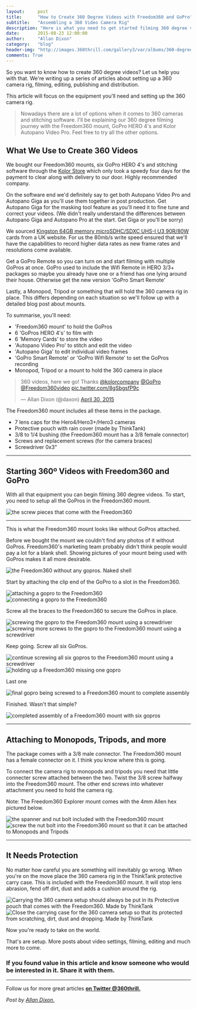 ```yaml
---
layout:     post
title:      "How to Create 360 Degree Videos with Freedom360 and GoPro"
subtitle:   "Assembling a 360 Video Camera Rig"
description: "Here is what you need to get started filming 360 degree videos. The equipment that's included and how to setup the 360 camera"
date:       2015-08-23 12:00:00
author:     "Allan Dixon"
category:   "blog"
header-img: "http://images.360thrill.com/gallery3/var/albums/360-degree-gopro-camera/360-camera-setting-up-freedom360-screwing-3.jpg"
comments: True
---
```


<p>So you want to know how to create 360 degree videos? Let us help you with that. We're writing up a series of articles about setting up a 360 camera rig, filming, editing, publishing and distribution.</p>

<p>This article will focus on the equipment you'll need and setting up the 360 camera rig.</p>

<blockquote>Nowadays there are a lot of options when it comes to 360 cameras and stitching software. I'll be explaining our 360 degree filming journey with the Freedom360 mount, GoPro HERO 4's and Kolor Autopano Video Pro. Feel free to try all the other options.</blockquote>


<h2 class="section-heading">What We Use to Create 360 Videos</h2>

<p>We bought our Freedom360 mounts, six GoPro HERO 4's and stitching software through the <a href="http://store.kolor.com/?___store=eng&___from_store=default"  target="_blank" >Kolor Store</a> which only took a speedy four days for the payment to clear along with delivery to our door. Highly recommended company.</p>

<p>On the software end we'd definitely say to get both Autopano Video Pro and Autopano Giga as you'll use them together in post production. Get Autopano Giga for the masking tool feature as you'll need it to fine tune and correct your videos. (We didn't really understand the differences between Autopano Giga and Autopano Pro at the start. Get Giga or you'll be sorry)</p>

<p>We sourced <a href="http://www.kingston.com/en/flash/microsd_cards#sdca3"  target="_blank">Kingston 64GB memory microSDHC/SDXC UHS-I U3 90R/80W</a> cards from a UK website. For us the 80mb/s write speed ensured that we'll have the capabilities to record higher data rates as new frame rates and resolutions come available.</p>

<p>Get a GoPro Remote so you can turn on and start filming with multiple GoPros at once. GoPro used to include the Wifi Remote in HERO 3/3+ packages so maybe you already have one or a friend has one lying around their house. Otherwise get the new version 'GoPro Smart Remote'</p>

<p>Lastly, a Monopod, Tripod or something that will hold the 360 camera rig in place. This differs depending on each situation so we'll follow up with a detailed blog post about mounts.</p>

<p>To summarise, you'll need:</p>
<ul>
<li>'Freedom360 mount' to hold the GoPros</li>
<li>6 'GoPros HERO 4's' to film with</li>
<li>6 'Memory Cards' to store the video</li>
<li>'Autopano Video Pro' to stitch and edit the video</li>
<li>'Autopano Giga' to edit individual video frames</li>
<li>'GoPro Smart Remote' or 'GoPro Wifi Remote' to set the GoPros recording</li>
<li>Monopod, Tripod or a mount to hold the 360 camera in place</li>
</ul>

<p></p>


<blockquote class="twitter-tweet" lang="en"><p lang="en" dir="ltr">360 videos, here we go! Thanks <a href="https://twitter.com/kolorcompany">@kolorcompany</a> <a href="https://twitter.com/GoPro">@GoPro</a> <a href="https://twitter.com/Freedom360video">@Freedom360video</a> <a href="http://t.co/8gSbgsfP9c">pic.twitter.com/8gSbgsfP9c</a></p>&mdash; Allan Dixon (@daxon) <a href="https://twitter.com/daxon/status/593782968470089728">April 30, 2015</a></blockquote>
<script async src="//platform.twitter.com/widgets.js" charset="utf-8"></script>

<p>The Freedom360 mount includes all these items in the package.</p>
<ul>
<li>7 lens caps for the Hero4/Hero3+/Hero3 cameras</li>
<li>Protective pouch with rain cover (made by ThinkTank)</li>
<li>3/8 to 1/4 bushing (the Freedom360 mount has a 3/8 female connector)</li>
<li>Screws and replacement screws (for the camera braces)</li>
<li>Screwdriver 0x3"</li>
</ul>
<hr>

<h2 class="section-heading">Starting 360º Videos with Freedom360 and GoPro</h2>
<p>With all that equipment you can begin filming 360 degree videos. To start, you need to setup all the GoPros in the Freedom360 mount.</p>

<img src="http://images.360thrill.com/gallery3/var/albums/360-degree-gopro-camera/360-camera-setting-up-freedom360-screws.jpg" alt="the screw pieces that come with the Freedom360" title="Freedom360 screw pieces">

<hr>

<p>This is what the Freedom360 mount looks like without GoPros attached.</p>

<p>Before we bought the mount we couldn't find any photos of it without GoPros. Freedom360's marketing team probably didn't think people would pay a lot for a blank shell. Showing pictures of your mount being used with GoPros makes it all more desirable.</p>



<img src="http://images.360thrill.com/gallery3/var/albums/360-degree-gopro-camera/360-camera-setting-up-freedom360-shell.jpg" alt="the Freedom360 without any gopros. Naked shell" title="Freedom360 naked shell. No gopros">


<p>Start by attaching the clip end of the GoPro to a slot in the Freedom360.</p>


<img src="http://images.360thrill.com/gallery3/var/albums/360-degree-gopro-camera/360-camera-setting-up-freedom360-attaching-gopro-2.jpg" alt="attaching a gopro to the Freedom360" title="Attaching a gopro to the Freedom360">

<img src="http://images.360thrill.com/gallery3/var/albums/360-degree-gopro-camera/360-camera-setting-up-freedom360-attaching-gopro.jpg" alt="connecting a gopro to the Freedom360" title="connecting a gopro to the Freedom360">

<p>Screw all the braces to the Freedom360 to secure the GoPros in place.</p>

<img src="http://images.360thrill.com/gallery3/var/albums/360-degree-gopro-camera/360-camera-setting-up-freedom360-screwing-4.jpg" alt="screwing the gopro to the Freedom360 mount using a screwdriver" title="screwing a gopro to the Freedom360 mount using a screwdriver">

<img src="http://images.360thrill.com/gallery3/var/albums/360-degree-gopro-camera/360-camera-setting-up-freedom360-screwing-3.jpg" alt="screwing more screws to the gopro to the Freedom360 mount using a screwdriver" title="screwing more screws to a gopro to the Freedom360 mount using a screwdriver">

<p>Keep going. Screw all six GoPros.</p>

<img src="http://images.360thrill.com/gallery3/var/albums/360-degree-gopro-camera/360-camera-setting-up-freedom360-screwing-2.jpg" alt="continue screwing all six gopros to the Freedom360 mount using a screwdriver" title="continue screwing the rest of the gopros to the Freedom360 mount using a screwdriver">



<img src="http://images.360thrill.com/gallery3/var/albums/360-degree-gopro-camera/360-camera-setting-up-freedom360-gopros-assembly.jpg" alt="holding up a Freedom360 missing one gopro" title="Holding a uncomplete Freedom360 mount. One gopro to be attached">

<p>Last one</p>

<img src="http://images.360thrill.com/gallery3/var/albums/360-degree-gopro-camera/360-camera-setting-up-freedom360-screwing-1.jpg" alt="final gopro being screwed to a Freedom360 mount to complete assembly" title="Screwing final gopro to the Freedom360 mount">

<p>Finished. Wasn't that simple?</p>

<img src="http://images.360thrill.com/gallery3/var/albums/360-degree-gopro-camera/360-camera-setting-up-freedom360-complete.jpg" alt="completed assembly of a Freedom360 mount with six gopros" title="Completed assembly of a Freedom360 mount, all the gopros attached and connected">

<hr>


<h2>Attaching to Monopods, Tripods, and more</h2>

<p>The package comes with a 3/8 male connector. The Freedom360 mount has a female connector on it. I think you know where this is going.</p>

<p>To connect the camera rig to monopods and tripods you need that little connecter screw attached between the two. Twist the 3/8 screw halfway into the Freedom360 mount. The other end screws into whatever attachment you need to hold the camera rig.</p>

<p>Note: The Freedom360 Explorer mount comes with the 4mm Allen hex pictured below.</p>

<img src="http://images.360thrill.com/gallery3/var/albums/360-degree-gopro-camera/360-camera-setting-up-freedom360-bolt-nut.jpg" alt="the spanner and nut bolt included with the Freedom360 mount" title="the spanner and nut bolt to be attached to the 360 camera">

<img src="http://images.360thrill.com/gallery3/var/albums/360-degree-gopro-camera/360-camera-setting-up-freedom360-screwing-bolt.jpg" alt="screw the nut bolt into the Freedom360 mount so that it can be attached to Monopods and Tripods" title="the nut that holds the 360 camera to monopods and Tripods">

<hr>

<h2>It Needs Protection</h2>
<p>No matter how careful you are something will inevitably go wrong. When you're on the move place the 360 camera rig in the ThinkTank protective carry case. This is included with the Freedom360 mount. It will stop lens abrasion, fend off dirt, dust and adds a cushion around the rig.</p>

<img src="http://images.360thrill.com/gallery3/var/albums/360-degree-gopro-camera/360-camera-setting-up-freedom360-carry-case.jpg" alt="Carrying the 360 camera setup should always be put in its Protective pouch that comes with the Freedom360. Made by ThinkTank" title="Protective carry case that comes with the Freedom360 mount. Use it to secure and protect your 360 camera rig">

<img src="http://images.360thrill.com/gallery3/var/albums/360-degree-gopro-camera/360-camera-setting-up-freedom360-carry-case-3.jpg" alt="Close the carrying case for the 360 camera setup so that its protected from scratching, dirt, dust and dropping. Made by ThinkTank" title="Protective carry case that comes with the Freedom360 mount. Use it to secure and protect your 360 camera rig against dropping and dirt">
<p>Now you're ready to take on the world.</p>

<p>That's are setup. More posts about video settings, filming, editing and much more to come.</p>

<h3>If you found value in this article and know someone who would be interested in it. Share it with them.</h3>
<hr>

<p>Follow us for more great articles <a href="http://www.twitter.com/360thrill"  target="_blank"><strong>on Twitter @360thrill.</strong></a></p>

<em>Post by <a href="http://www.twitter.com/daxon" target="_blank">Allan Dixon.</a></em>
